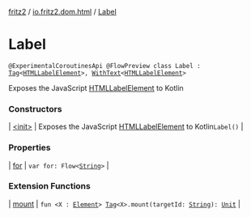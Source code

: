 [fritz2](../../index.md) / [io.fritz2.dom.html](../index.md) / [Label](./index.md)

# Label

`@ExperimentalCoroutinesApi @FlowPreview class Label : `[`Tag`](../../io.fritz2.dom/-tag/index.md)`<`[`HTMLLabelElement`](https://kotlinlang.org/api/latest/jvm/stdlib/org.w3c.dom/-h-t-m-l-label-element/index.html)`>, `[`WithText`](../../io.fritz2.dom/-with-text/index.md)`<`[`HTMLLabelElement`](https://kotlinlang.org/api/latest/jvm/stdlib/org.w3c.dom/-h-t-m-l-label-element/index.html)`>`

Exposes the JavaScript [HTMLLabelElement](https://developer.mozilla.org/en/docs/Web/API/HTMLLabelElement) to Kotlin

### Constructors

| [&lt;init&gt;](-init-.md) | Exposes the JavaScript [HTMLLabelElement](https://developer.mozilla.org/en/docs/Web/API/HTMLLabelElement) to Kotlin`Label()` |

### Properties

| [for](for.md) | `var for: Flow<`[`String`](https://kotlinlang.org/api/latest/jvm/stdlib/kotlin/-string/index.html)`>` |

### Extension Functions

| [mount](../../io.fritz2.dom/mount.md) | `fun <X : `[`Element`](https://kotlinlang.org/api/latest/jvm/stdlib/org.w3c.dom/-element/index.html)`> `[`Tag`](../../io.fritz2.dom/-tag/index.md)`<X>.mount(targetId: `[`String`](https://kotlinlang.org/api/latest/jvm/stdlib/kotlin/-string/index.html)`): `[`Unit`](https://kotlinlang.org/api/latest/jvm/stdlib/kotlin/-unit/index.html) |


